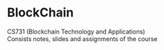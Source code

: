 # BlockChain
CS731 (Blockchain Technology and Applications)<br/>
Consists notes, slides and assignments of the course
